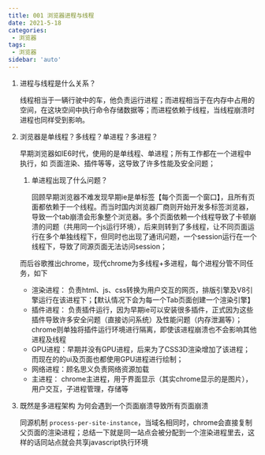 ```yaml
---
title: 001 浏览器进程与线程
date: 2021-5-18
categories: 
 - 浏览器
tags:
 - 浏览器
sidebar: 'auto'
---
```

1. 进程与线程是什么关系？

   线程相当于一辆行驶中的车，他负责运行进程；而进程相当于在内存中占用的空间，在这块空间中执行命令存储数据等；而进程依赖于线程，当线程崩溃时进程也同样受到影响。

2. 浏览器是单线程？多线程？单进程？多进程？

   早期浏览器如IE6时代，使用的是单线程、单进程；所有工作都在一个进程中执行，如 页面渲染、插件等等，这导致了许多性能及安全问题；

   1. 单进程出现了什么问题？

      回顾早期浏览器不难发现早期ie是单标签【每个页面一个窗口】，且所有页面都依赖于一个线程。而当时国内浏览器厂商则开始开发多标签浏览器，导致一个tab崩溃会形象整个浏览器。多个页面依赖一个线程导致了卡顿崩溃的问题（共用同一个js运行环境），后来则转到了多线程，让不同页面运行在多个单独线程下，但同时也出现了通讯问题，一个session运行在一个线程下，导致了同源页面无法访问session；

   而后谷歌推出chrome，现代chrome为多线程+多进程，每个进程分管不同任务，如下

   - 渲染进程： 负责html、js、css转换为用户交互的网页，排版引擎及V8引擎运行在该进程下；【默认情况下会为每一个Tab页面创建一个渲染引擎】
   - 插件进程： 负责插件运行，因为早期ie可以安装很多插件，正式因为这些插件导致许多安全问题（直接访问系统）及性能问题（内存泄漏等）；chrome则单独将插件运行环境进行隔离，即使该进程崩溃也不会影响其他进程及线程
   - GPU进程：早期并没有GPU进程，后来为了CSS3D渲染增加了该进程；而现在的的ui及页面也都使用GPU进程进行绘制；
   - 网络进程：顾名思义负责网络资源加载
   - 主进程： chrome主进程，用于界面显示（其实chrome显示的是图片），用户交互，子进程管理，存储等

3. 既然是多进程架构 为何会遇到一个页面崩溃导致所有页面崩溃

   同源机制 `process-per-site-instance`，当域名相同时，chrome会直接复制父页面的渲染进程；总结一下就是同一站点会被分配到一个渲染进程里去，这样的话同站点就会共享javascript执行环境

